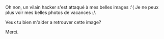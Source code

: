 Oh non, un vilain hacker s'est attaqué à mes belles images :'(
Je ne peux plus voir mes belles photos de vacances :/.

Veux tu bien m'aider a retrouver cette image?

Merci.
